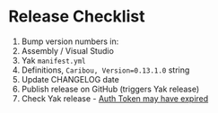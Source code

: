 # Release Checklist

1. Bump version numbers in:
  1. Assembly / Visual Studio
  2. Yak `manifest.yml`
  3. Definitions, `Caribou, Version=0.13.1.0` string
2. Update CHANGELOG date
3. Publish release on GitHub (triggers Yak release)
4. Check Yak release - [Auth Token may have expired](https://discourse.mcneel.com/t/github-action-to-yak/120815)